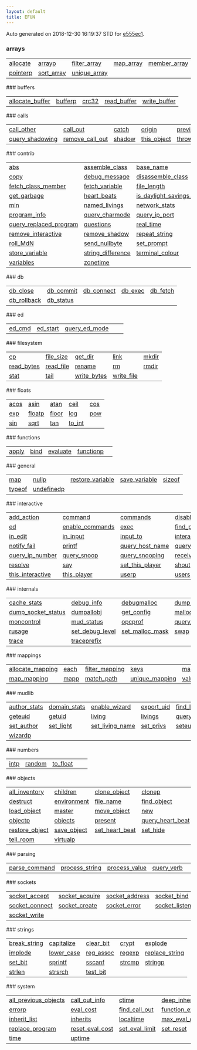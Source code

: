 ```yaml
---
layout: default
title: EFUN
---
```


Auto generated on 2018-12-30 16:19:37 STD for [e555ec1](https://github.com/fluffos/fluffos/tree/e555ec1).


### arrays
<table class='table table-condensed'>
<tr>
<td>
<a href='arrays/allocate.html'>allocate</a>
</td>
<td>
<a href='arrays/arrayp.html'>arrayp</a>
</td>
<td>
<a href='arrays/filter_array.html'>filter_array</a>
</td>
<td>
<a href='arrays/map_array.html'>map_array</a>
</td>
<td>
<a href='arrays/member_array.html'>member_array</a>
</td>
</tr>
<tr>
<td>
<a href='arrays/pointerp.html'>pointerp</a>
</td>
<td>
<a href='arrays/sort_array.html'>sort_array</a>
</td>
<td>
<a href='arrays/unique_array.html'>unique_array</a>
</td>
<td></td>
<td></td>
</tr>
</table>
### buffers
<table class='table table-condensed'>
<tr>
<td>
<a href='buffers/allocate_buffer.html'>allocate_buffer</a>
</td>
<td>
<a href='buffers/bufferp.html'>bufferp</a>
</td>
<td>
<a href='buffers/crc32.html'>crc32</a>
</td>
<td>
<a href='buffers/read_buffer.html'>read_buffer</a>
</td>
<td>
<a href='buffers/write_buffer.html'>write_buffer</a>
</td>
</tr>
</table>
### calls
<table class='table table-condensed'>
<tr>
<td>
<a href='calls/call_other.html'>call_other</a>
</td>
<td>
<a href='calls/call_out.html'>call_out</a>
</td>
<td>
<a href='calls/catch.html'>catch</a>
</td>
<td>
<a href='calls/origin.html'>origin</a>
</td>
<td>
<a href='calls/previous_object.html'>previous_object</a>
</td>
</tr>
<tr>
<td>
<a href='calls/query_shadowing.html'>query_shadowing</a>
</td>
<td>
<a href='calls/remove_call_out.html'>remove_call_out</a>
</td>
<td>
<a href='calls/shadow.html'>shadow</a>
</td>
<td>
<a href='calls/this_object.html'>this_object</a>
</td>
<td>
<a href='calls/throw.html'>throw</a>
</td>
</tr>
</table>
### contrib
<table class='table table-condensed'>
<tr>
<td>
<a href='contrib/abs.html'>abs</a>
</td>
<td>
<a href='contrib/assemble_class.html'>assemble_class</a>
</td>
<td>
<a href='contrib/base_name.html'>base_name</a>
</td>
<td>
<a href='contrib/classes.html'>classes</a>
</td>
<td>
<a href='contrib/compressedp.html'>compressedp</a>
</td>
</tr>
<tr>
<td>
<a href='contrib/copy.html'>copy</a>
</td>
<td>
<a href='contrib/debug_message.html'>debug_message</a>
</td>
<td>
<a href='contrib/disassemble_class.html'>disassemble_class</a>
</td>
<td>
<a href='contrib/element_of.html'>element_of</a>
</td>
<td>
<a href='contrib/event.html'>event</a>
</td>
</tr>
<tr>
<td>
<a href='contrib/fetch_class_member.html'>fetch_class_member</a>
</td>
<td>
<a href='contrib/fetch_variable.html'>fetch_variable</a>
</td>
<td>
<a href='contrib/file_length.html'>file_length</a>
</td>
<td>
<a href='contrib/function_owner.html'>function_owner</a>
</td>
<td>
<a href='contrib/functions.html'>functions</a>
</td>
</tr>
<tr>
<td>
<a href='contrib/get_garbage.html'>get_garbage</a>
</td>
<td>
<a href='contrib/heart_beats.html'>heart_beats</a>
</td>
<td>
<a href='contrib/is_daylight_savings_time.html'>is_daylight_savings_time</a>
</td>
<td>
<a href='contrib/max.html'>max</a>
</td>
<td>
<a href='contrib/memory_summary.html'>memory_summary</a>
</td>
</tr>
<tr>
<td>
<a href='contrib/min.html'>min</a>
</td>
<td>
<a href='contrib/named_livings.html'>named_livings</a>
</td>
<td>
<a href='contrib/network_stats.html'>network_stats</a>
</td>
<td>
<a href='contrib/num_classes.html'>num_classes</a>
</td>
<td>
<a href='contrib/pluralize.html'>pluralize</a>
</td>
</tr>
<tr>
<td>
<a href='contrib/program_info.html'>program_info</a>
</td>
<td>
<a href='contrib/query_charmode.html'>query_charmode</a>
</td>
<td>
<a href='contrib/query_ip_port.html'>query_ip_port</a>
</td>
<td>
<a href='contrib/query_notify_fail.html'>query_notify_fail</a>
</td>
<td>
<a href='contrib/query_num.html'>query_num</a>
</td>
</tr>
<tr>
<td>
<a href='contrib/query_replaced_program.html'>query_replaced_program</a>
</td>
<td>
<a href='contrib/questions.html'>questions</a>
</td>
<td>
<a href='contrib/real_time.html'>real_time</a>
</td>
<td>
<a href='contrib/remove_charmode.html'>remove_charmode</a>
</td>
<td>
<a href='contrib/remove_get_char.html'>remove_get_char</a>
</td>
</tr>
<tr>
<td>
<a href='contrib/remove_interactive.html'>remove_interactive</a>
</td>
<td>
<a href='contrib/remove_shadow.html'>remove_shadow</a>
</td>
<td>
<a href='contrib/repeat_string.html'>repeat_string</a>
</td>
<td>
<a href='contrib/replaceable.html'>replaceable</a>
</td>
<td>
<a href='contrib/restore_from_string.html'>restore_from_string</a>
</td>
</tr>
<tr>
<td>
<a href='contrib/roll_MdN.html'>roll_MdN</a>
</td>
<td>
<a href='contrib/send_nullbyte.html'>send_nullbyte</a>
</td>
<td>
<a href='contrib/set_prompt.html'>set_prompt</a>
</td>
<td>
<a href='contrib/shuffle.html'>shuffle</a>
</td>
<td>
<a href='contrib/store_class_member.html'>store_class_member</a>
</td>
</tr>
<tr>
<td>
<a href='contrib/store_variable.html'>store_variable</a>
</td>
<td>
<a href='contrib/string_difference.html'>string_difference</a>
</td>
<td>
<a href='contrib/terminal_colour.html'>terminal_colour</a>
</td>
<td>
<a href='contrib/test_load.html'>test_load</a>
</td>
<td>
<a href='contrib/upper_case.html'>upper_case</a>
</td>
</tr>
<tr>
<td>
<a href='contrib/variables.html'>variables</a>
</td>
<td>
<a href='contrib/zonetime.html'>zonetime</a>
</td>
<td></td>
<td></td>
<td></td>
</tr>
</table>
### db
<table class='table table-condensed'>
<tr>
<td>
<a href='db/db_close.html'>db_close</a>
</td>
<td>
<a href='db/db_commit.html'>db_commit</a>
</td>
<td>
<a href='db/db_connect.html'>db_connect</a>
</td>
<td>
<a href='db/db_exec.html'>db_exec</a>
</td>
<td>
<a href='db/db_fetch.html'>db_fetch</a>
</td>
</tr>
<tr>
<td>
<a href='db/db_rollback.html'>db_rollback</a>
</td>
<td>
<a href='db/db_status.html'>db_status</a>
</td>
<td></td>
<td></td>
<td></td>
</tr>
</table>
### ed
<table class='table table-condensed'>
<tr>
<td>
<a href='ed/ed_cmd.html'>ed_cmd</a>
</td>
<td>
<a href='ed/ed_start.html'>ed_start</a>
</td>
<td>
<a href='ed/query_ed_mode.html'>query_ed_mode</a>
</td>
<td></td>
<td></td>
</tr>
</table>
### filesystem
<table class='table table-condensed'>
<tr>
<td>
<a href='filesystem/cp.html'>cp</a>
</td>
<td>
<a href='filesystem/file_size.html'>file_size</a>
</td>
<td>
<a href='filesystem/get_dir.html'>get_dir</a>
</td>
<td>
<a href='filesystem/link.html'>link</a>
</td>
<td>
<a href='filesystem/mkdir.html'>mkdir</a>
</td>
</tr>
<tr>
<td>
<a href='filesystem/read_bytes.html'>read_bytes</a>
</td>
<td>
<a href='filesystem/read_file.html'>read_file</a>
</td>
<td>
<a href='filesystem/rename.html'>rename</a>
</td>
<td>
<a href='filesystem/rm.html'>rm</a>
</td>
<td>
<a href='filesystem/rmdir.html'>rmdir</a>
</td>
</tr>
<tr>
<td>
<a href='filesystem/stat.html'>stat</a>
</td>
<td>
<a href='filesystem/tail.html'>tail</a>
</td>
<td>
<a href='filesystem/write_bytes.html'>write_bytes</a>
</td>
<td>
<a href='filesystem/write_file.html'>write_file</a>
</td>
<td></td>
</tr>
</table>
### floats
<table class='table table-condensed'>
<tr>
<td>
<a href='floats/acos.html'>acos</a>
</td>
<td>
<a href='floats/asin.html'>asin</a>
</td>
<td>
<a href='floats/atan.html'>atan</a>
</td>
<td>
<a href='floats/ceil.html'>ceil</a>
</td>
<td>
<a href='floats/cos.html'>cos</a>
</td>
</tr>
<tr>
<td>
<a href='floats/exp.html'>exp</a>
</td>
<td>
<a href='floats/floatp.html'>floatp</a>
</td>
<td>
<a href='floats/floor.html'>floor</a>
</td>
<td>
<a href='floats/log.html'>log</a>
</td>
<td>
<a href='floats/pow.html'>pow</a>
</td>
</tr>
<tr>
<td>
<a href='floats/sin.html'>sin</a>
</td>
<td>
<a href='floats/sqrt.html'>sqrt</a>
</td>
<td>
<a href='floats/tan.html'>tan</a>
</td>
<td>
<a href='floats/to_int.html'>to_int</a>
</td>
<td></td>
</tr>
</table>
### functions
<table class='table table-condensed'>
<tr>
<td>
<a href='functions/apply.html'>apply</a>
</td>
<td>
<a href='functions/bind.html'>bind</a>
</td>
<td>
<a href='functions/evaluate.html'>evaluate</a>
</td>
<td>
<a href='functions/functionp.html'>functionp</a>
</td>
<td></td>
</tr>
</table>
### general
<table class='table table-condensed'>
<tr>
<td>
<a href='general/map.html'>map</a>
</td>
<td>
<a href='general/nullp.html'>nullp</a>
</td>
<td>
<a href='general/restore_variable.html'>restore_variable</a>
</td>
<td>
<a href='general/save_variable.html'>save_variable</a>
</td>
<td>
<a href='general/sizeof.html'>sizeof</a>
</td>
</tr>
<tr>
<td>
<a href='general/typeof.html'>typeof</a>
</td>
<td>
<a href='general/undefinedp.html'>undefinedp</a>
</td>
<td></td>
<td></td>
<td></td>
</tr>
</table>
### interactive
<table class='table table-condensed'>
<tr>
<td>
<a href='interactive/add_action.html'>add_action</a>
</td>
<td>
<a href='interactive/command.html'>command</a>
</td>
<td>
<a href='interactive/commands.html'>commands</a>
</td>
<td>
<a href='interactive/disable_commands.html'>disable_commands</a>
</td>
<td>
<a href='interactive/disable_wizard.html'>disable_wizard</a>
</td>
</tr>
<tr>
<td>
<a href='interactive/ed.html'>ed</a>
</td>
<td>
<a href='interactive/enable_commands.html'>enable_commands</a>
</td>
<td>
<a href='interactive/exec.html'>exec</a>
</td>
<td>
<a href='interactive/find_player.html'>find_player</a>
</td>
<td>
<a href='interactive/get_char.html'>get_char</a>
</td>
</tr>
<tr>
<td>
<a href='interactive/in_edit.html'>in_edit</a>
</td>
<td>
<a href='interactive/in_input.html'>in_input</a>
</td>
<td>
<a href='interactive/input_to.html'>input_to</a>
</td>
<td>
<a href='interactive/interactive.html'>interactive</a>
</td>
<td>
<a href='interactive/message.html'>message</a>
</td>
</tr>
<tr>
<td>
<a href='interactive/notify_fail.html'>notify_fail</a>
</td>
<td>
<a href='interactive/printf.html'>printf</a>
</td>
<td>
<a href='interactive/query_host_name.html'>query_host_name</a>
</td>
<td>
<a href='interactive/query_idle.html'>query_idle</a>
</td>
<td>
<a href='interactive/query_ip_name.html'>query_ip_name</a>
</td>
</tr>
<tr>
<td>
<a href='interactive/query_ip_number.html'>query_ip_number</a>
</td>
<td>
<a href='interactive/query_snoop.html'>query_snoop</a>
</td>
<td>
<a href='interactive/query_snooping.html'>query_snooping</a>
</td>
<td>
<a href='interactive/receive.html'>receive</a>
</td>
<td>
<a href='interactive/remove_action.html'>remove_action</a>
</td>
</tr>
<tr>
<td>
<a href='interactive/resolve.html'>resolve</a>
</td>
<td>
<a href='interactive/say.html'>say</a>
</td>
<td>
<a href='interactive/set_this_player.html'>set_this_player</a>
</td>
<td>
<a href='interactive/shout.html'>shout</a>
</td>
<td>
<a href='interactive/snoop.html'>snoop</a>
</td>
</tr>
<tr>
<td>
<a href='interactive/this_interactive.html'>this_interactive</a>
</td>
<td>
<a href='interactive/this_player.html'>this_player</a>
</td>
<td>
<a href='interactive/userp.html'>userp</a>
</td>
<td>
<a href='interactive/users.html'>users</a>
</td>
<td>
<a href='interactive/write.html'>write</a>
</td>
</tr>
</table>
### internals
<table class='table table-condensed'>
<tr>
<td>
<a href='internals/cache_stats.html'>cache_stats</a>
</td>
<td>
<a href='internals/debug_info.html'>debug_info</a>
</td>
<td>
<a href='internals/debugmalloc.html'>debugmalloc</a>
</td>
<td>
<a href='internals/dump_file_descriptors.html'>dump_file_descriptors</a>
</td>
<td>
<a href='internals/dump_prog.html'>dump_prog</a>
</td>
</tr>
<tr>
<td>
<a href='internals/dump_socket_status.html'>dump_socket_status</a>
</td>
<td>
<a href='internals/dumpallobj.html'>dumpallobj</a>
</td>
<td>
<a href='internals/get_config.html'>get_config</a>
</td>
<td>
<a href='internals/malloc_status.html'>malloc_status</a>
</td>
<td>
<a href='internals/memory_info.html'>memory_info</a>
</td>
</tr>
<tr>
<td>
<a href='internals/moncontrol.html'>moncontrol</a>
</td>
<td>
<a href='internals/mud_status.html'>mud_status</a>
</td>
<td>
<a href='internals/opcprof.html'>opcprof</a>
</td>
<td>
<a href='internals/query_load_average.html'>query_load_average</a>
</td>
<td>
<a href='internals/refs.html'>refs</a>
</td>
</tr>
<tr>
<td>
<a href='internals/rusage.html'>rusage</a>
</td>
<td>
<a href='internals/set_debug_level.html'>set_debug_level</a>
</td>
<td>
<a href='internals/set_malloc_mask.html'>set_malloc_mask</a>
</td>
<td>
<a href='internals/swap.html'>swap</a>
</td>
<td>
<a href='internals/time_expression.html'>time_expression</a>
</td>
</tr>
<tr>
<td>
<a href='internals/trace.html'>trace</a>
</td>
<td>
<a href='internals/traceprefix.html'>traceprefix</a>
</td>
<td></td>
<td></td>
<td></td>
</tr>
</table>
### mappings
<table class='table table-condensed'>
<tr>
<td>
<a href='mappings/allocate_mapping.html'>allocate_mapping</a>
</td>
<td>
<a href='mappings/each.html'>each</a>
</td>
<td>
<a href='mappings/filter_mapping.html'>filter_mapping</a>
</td>
<td>
<a href='mappings/keys.html'>keys</a>
</td>
<td>
<a href='mappings/map_delete.html'>map_delete</a>
</td>
</tr>
<tr>
<td>
<a href='mappings/map_mapping.html'>map_mapping</a>
</td>
<td>
<a href='mappings/mapp.html'>mapp</a>
</td>
<td>
<a href='mappings/match_path.html'>match_path</a>
</td>
<td>
<a href='mappings/unique_mapping.html'>unique_mapping</a>
</td>
<td>
<a href='mappings/values.html'>values</a>
</td>
</tr>
</table>
### mudlib
<table class='table table-condensed'>
<tr>
<td>
<a href='mudlib/author_stats.html'>author_stats</a>
</td>
<td>
<a href='mudlib/domain_stats.html'>domain_stats</a>
</td>
<td>
<a href='mudlib/enable_wizard.html'>enable_wizard</a>
</td>
<td>
<a href='mudlib/export_uid.html'>export_uid</a>
</td>
<td>
<a href='mudlib/find_living.html'>find_living</a>
</td>
</tr>
<tr>
<td>
<a href='mudlib/geteuid.html'>geteuid</a>
</td>
<td>
<a href='mudlib/getuid.html'>getuid</a>
</td>
<td>
<a href='mudlib/living.html'>living</a>
</td>
<td>
<a href='mudlib/livings.html'>livings</a>
</td>
<td>
<a href='mudlib/query_privs.html'>query_privs</a>
</td>
</tr>
<tr>
<td>
<a href='mudlib/set_author.html'>set_author</a>
</td>
<td>
<a href='mudlib/set_light.html'>set_light</a>
</td>
<td>
<a href='mudlib/set_living_name.html'>set_living_name</a>
</td>
<td>
<a href='mudlib/set_privs.html'>set_privs</a>
</td>
<td>
<a href='mudlib/seteuid.html'>seteuid</a>
</td>
</tr>
<tr>
<td>
<a href='mudlib/wizardp.html'>wizardp</a>
</td>
<td></td>
<td></td>
<td></td>
<td></td>
</tr>
</table>
### numbers
<table class='table table-condensed'>
<tr>
<td>
<a href='numbers/intp.html'>intp</a>
</td>
<td>
<a href='numbers/random.html'>random</a>
</td>
<td>
<a href='numbers/to_float.html'>to_float</a>
</td>
<td></td>
<td></td>
</tr>
</table>
### objects
<table class='table table-condensed'>
<tr>
<td>
<a href='objects/all_inventory.html'>all_inventory</a>
</td>
<td>
<a href='objects/children.html'>children</a>
</td>
<td>
<a href='objects/clone_object.html'>clone_object</a>
</td>
<td>
<a href='objects/clonep.html'>clonep</a>
</td>
<td>
<a href='objects/deep_inventory.html'>deep_inventory</a>
</td>
</tr>
<tr>
<td>
<a href='objects/destruct.html'>destruct</a>
</td>
<td>
<a href='objects/environment.html'>environment</a>
</td>
<td>
<a href='objects/file_name.html'>file_name</a>
</td>
<td>
<a href='objects/find_object.html'>find_object</a>
</td>
<td>
<a href='objects/first_inventory.html'>first_inventory</a>
</td>
</tr>
<tr>
<td>
<a href='objects/load_object.html'>load_object</a>
</td>
<td>
<a href='objects/master.html'>master</a>
</td>
<td>
<a href='objects/move_object.html'>move_object</a>
</td>
<td>
<a href='objects/new.html'>new</a>
</td>
<td>
<a href='objects/next_inventory.html'>next_inventory</a>
</td>
</tr>
<tr>
<td>
<a href='objects/objectp.html'>objectp</a>
</td>
<td>
<a href='objects/objects.html'>objects</a>
</td>
<td>
<a href='objects/present.html'>present</a>
</td>
<td>
<a href='objects/query_heart_beat.html'>query_heart_beat</a>
</td>
<td>
<a href='objects/reload_object.html'>reload_object</a>
</td>
</tr>
<tr>
<td>
<a href='objects/restore_object.html'>restore_object</a>
</td>
<td>
<a href='objects/save_object.html'>save_object</a>
</td>
<td>
<a href='objects/set_heart_beat.html'>set_heart_beat</a>
</td>
<td>
<a href='objects/set_hide.html'>set_hide</a>
</td>
<td>
<a href='objects/tell_object.html'>tell_object</a>
</td>
</tr>
<tr>
<td>
<a href='objects/tell_room.html'>tell_room</a>
</td>
<td>
<a href='objects/virtualp.html'>virtualp</a>
</td>
<td></td>
<td></td>
<td></td>
</tr>
</table>
### parsing
<table class='table table-condensed'>
<tr>
<td>
<a href='parsing/parse_command.html'>parse_command</a>
</td>
<td>
<a href='parsing/process_string.html'>process_string</a>
</td>
<td>
<a href='parsing/process_value.html'>process_value</a>
</td>
<td>
<a href='parsing/query_verb.html'>query_verb</a>
</td>
<td></td>
</tr>
</table>
### sockets
<table class='table table-condensed'>
<tr>
<td>
<a href='sockets/socket_accept.html'>socket_accept</a>
</td>
<td>
<a href='sockets/socket_acquire.html'>socket_acquire</a>
</td>
<td>
<a href='sockets/socket_address.html'>socket_address</a>
</td>
<td>
<a href='sockets/socket_bind.html'>socket_bind</a>
</td>
<td>
<a href='sockets/socket_close.html'>socket_close</a>
</td>
</tr>
<tr>
<td>
<a href='sockets/socket_connect.html'>socket_connect</a>
</td>
<td>
<a href='sockets/socket_create.html'>socket_create</a>
</td>
<td>
<a href='sockets/socket_error.html'>socket_error</a>
</td>
<td>
<a href='sockets/socket_listen.html'>socket_listen</a>
</td>
<td>
<a href='sockets/socket_release.html'>socket_release</a>
</td>
</tr>
<tr>
<td>
<a href='sockets/socket_write.html'>socket_write</a>
</td>
<td></td>
<td></td>
<td></td>
<td></td>
</tr>
</table>
### strings
<table class='table table-condensed'>
<tr>
<td>
<a href='strings/break_string.html'>break_string</a>
</td>
<td>
<a href='strings/capitalize.html'>capitalize</a>
</td>
<td>
<a href='strings/clear_bit.html'>clear_bit</a>
</td>
<td>
<a href='strings/crypt.html'>crypt</a>
</td>
<td>
<a href='strings/explode.html'>explode</a>
</td>
</tr>
<tr>
<td>
<a href='strings/implode.html'>implode</a>
</td>
<td>
<a href='strings/lower_case.html'>lower_case</a>
</td>
<td>
<a href='strings/reg_assoc.html'>reg_assoc</a>
</td>
<td>
<a href='strings/regexp.html'>regexp</a>
</td>
<td>
<a href='strings/replace_string.html'>replace_string</a>
</td>
</tr>
<tr>
<td>
<a href='strings/set_bit.html'>set_bit</a>
</td>
<td>
<a href='strings/sprintf.html'>sprintf</a>
</td>
<td>
<a href='strings/sscanf.html'>sscanf</a>
</td>
<td>
<a href='strings/strcmp.html'>strcmp</a>
</td>
<td>
<a href='strings/stringp.html'>stringp</a>
</td>
</tr>
<tr>
<td>
<a href='strings/strlen.html'>strlen</a>
</td>
<td>
<a href='strings/strsrch.html'>strsrch</a>
</td>
<td>
<a href='strings/test_bit.html'>test_bit</a>
</td>
<td></td>
<td></td>
</tr>
</table>
### system
<table class='table table-condensed'>
<tr>
<td>
<a href='system/all_previous_objects.html'>all_previous_objects</a>
</td>
<td>
<a href='system/call_out_info.html'>call_out_info</a>
</td>
<td>
<a href='system/ctime.html'>ctime</a>
</td>
<td>
<a href='system/deep_inherit_list.html'>deep_inherit_list</a>
</td>
<td>
<a href='system/error.html'>error</a>
</td>
</tr>
<tr>
<td>
<a href='system/errorp.html'>errorp</a>
</td>
<td>
<a href='system/eval_cost.html'>eval_cost</a>
</td>
<td>
<a href='system/find_call_out.html'>find_call_out</a>
</td>
<td>
<a href='system/function_exists.html'>function_exists</a>
</td>
<td>
<a href='system/function_profile.html'>function_profile</a>
</td>
</tr>
<tr>
<td>
<a href='system/inherit_list.html'>inherit_list</a>
</td>
<td>
<a href='system/inherits.html'>inherits</a>
</td>
<td>
<a href='system/localtime.html'>localtime</a>
</td>
<td>
<a href='system/max_eval_cost.html'>max_eval_cost</a>
</td>
<td>
<a href='system/reclaim_objects.html'>reclaim_objects</a>
</td>
</tr>
<tr>
<td>
<a href='system/replace_program.html'>replace_program</a>
</td>
<td>
<a href='system/reset_eval_cost.html'>reset_eval_cost</a>
</td>
<td>
<a href='system/set_eval_limit.html'>set_eval_limit</a>
</td>
<td>
<a href='system/set_reset.html'>set_reset</a>
</td>
<td>
<a href='system/shutdown.html'>shutdown</a>
</td>
</tr>
<tr>
<td>
<a href='system/time.html'>time</a>
</td>
<td>
<a href='system/uptime.html'>uptime</a>
</td>
<td></td>
<td></td>
<td></td>
</tr>
</table>
